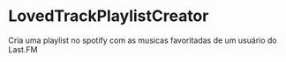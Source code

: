 # LovedTrackPlaylistCreator
Cria uma playlist no spotify com as musicas favoritadas de um usuário do Last.FM
